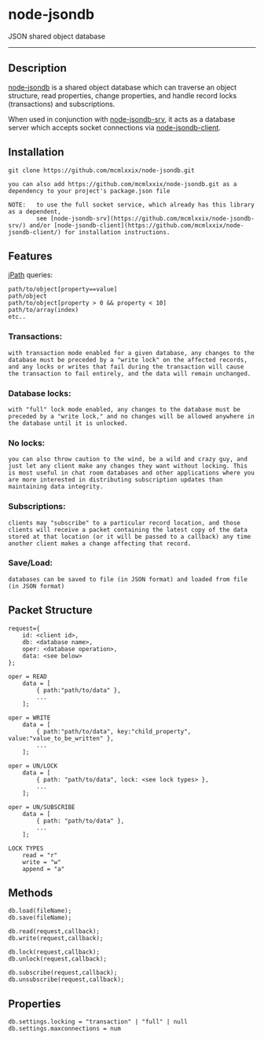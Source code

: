 # node-jsondb

JSON shared object database

---
## Description

[node-jsondb](https://github.com/mcmlxxix/node-jsondb/) is a shared object database which can traverse an object structure, read properties, change properties, and handle record locks (transactions) and subscriptions. 

When used in conjunction with [node-jsondb-srv](https://github.com/mcmlxxix/node-jsondb-srv/), it acts as a database server which accepts socket connections via [node-jsondb-client](https://github.com/mcmlxxix/node-jsondb-client/).

## Installation

	git clone https://github.com/mcmlxxix/node-jsondb.git
	
	you can also add https://github.com/mcmlxxix/node-jsondb.git as a dependency to your project's package.json file
	
	NOTE: 	to use the full socket service, which already has this library as a dependent,
			see [node-jsondb-srv](https://github.com/mcmlxxix/node-jsondb-srv/) and/or [node-jsondb-client](https://github.com/mcmlxxix/node-jsondb-client/) for installation instructions.
	
## Features

[jPath](https://github.com/mcmlxxix/node-jpath/) queries:

	path/to/object[property==value]
	path/object
	path/to/object[property > 0 && property < 10]
	path/to/array(index)
	etc..
	
### Transactions:

	with transaction mode enabled for a given database, any changes to the database must be preceded by a "write lock" on the affected records, and any locks or writes that fail during the transaction will cause the transaction to fail entirely, and the data will remain unchanged.
	
### Database locks:

	with "full" lock mode enabled, any changes to the database must be preceded by a "write lock," and no changes will be allowed anywhere in the database until it is unlocked.
	
### No locks:

	you can also throw caution to the wind, be a wild and crazy guy, and just let any client make any changes they want without locking. This is most useful in chat room databases and other applications where you are more interested in distributing subscription updates than maintaining data integrity.
	
### Subscriptions:

	clients may "subscribe" to a particular record location, and those clients will receive a packet containing the latest copy of the data stored at that location (or it will be passed to a callback) any time another client makes a change affecting that record.
	
### Save/Load:
	
	databases can be saved to file (in JSON format) and loaded from file (in JSON format)
	
## Packet Structure

	request={
		id: <client id>,
		db: <database name>,
		oper: <database operation>,
		data: <see below>
	};
	
	oper = READ
		data = [
			{ path:"path/to/data" },
			...
		];
	
	oper = WRITE
		data = [
			{ path:"path/to/data", key:"child_property", value:"value_to_be_written" },
			...
		];
	
	oper = UN/LOCK
		data = [
			{ path:	"path/to/data", lock: <see lock types> },
			...
		];
		
	oper = UN/SUBSCRIBE
		data = [
			{ path:	"path/to/data" },
			...
		];
		
	LOCK TYPES
		read = "r"
		write = "w"
		append = "a"
		
## Methods

	db.load(fileName); 
	db.save(fileName);
	
	db.read(request,callback);
	db.write(request,callback);
	
	db.lock(request,callback);
	db.unlock(request,callback);
	
	db.subscribe(request,callback);
	db.unsubscribe(request,callback);
	
## Properties

	db.settings.locking = "transaction" | "full" | null
	db.settings.maxconnections = num
	
		

